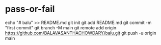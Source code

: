 # pass-or-fail
echo "# balu" >> README.md git init git add README.md git commit -m "first commit" git branch -M main git remote add origin https://github.com/BALAVASANTHACHOWDARY/balu.git git push -u origin main
